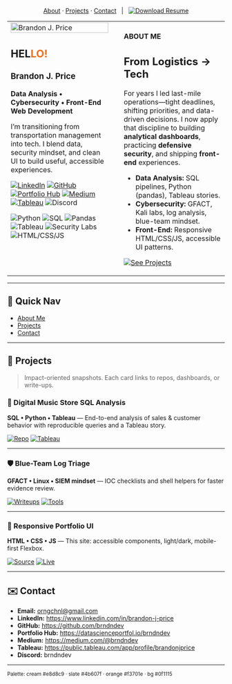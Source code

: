 <!--
Brandon-Price-portfolio — README UI inspired by the attached mock
No external CSS; uses GitHub-safe HTML + Markdown and badges.
-->

<p align="center">
  <a href="#about-me">About</a> ·
  <a href="#projects">Projects</a> ·
  <a href="#contact">Contact</a>
  &nbsp;&nbsp;|&nbsp;&nbsp;
  <a href="web-development/portfolio_site/Brandon-Price-Resume.pdf">
    <img alt="Download Resume" src="https://img.shields.io/badge/Download%20Resume-–-f3701e?style=for-the-badge&labelColor=14171d&color=f3701e">
  </a>
</p>

<!-- ======= TWO-COLUMN LAYOUT (image card | about card) ======= -->
<table>
<tr>
<td width="48%" valign="top">

<!-- LEFT CARD: PROFILE -->
  
<img src="assets/readme/profile.jpeg" alt="Brandon J. Price" width="100%" />

<h2>HEL<span style="color:#f3701e;">LO!</span></h2>

### Brandon J. Price

**Data Analysis • Cybersecurity • Front-End Web Development**

I’m transitioning from transportation management into tech. I blend data,
security mindset, and clean UI to build useful, accessible experiences.

<!-- quick link chips -->
<p>
  <a href="https://www.linkedin.com/in/brandon-j-price"><img alt="LinkedIn" src="https://img.shields.io/badge/LinkedIn-Profile-0A66C2?style=flat&logo=linkedin&logoColor=white&labelColor=0a66c2"></a>
  <a href="https://github.com/brndndev"><img alt="GitHub" src="https://img.shields.io/badge/GitHub-brndndev-181717?style=flat&logo=github&labelColor=181717"></a>
  <a href="https://datascienceportfol.io/brndndev"><img alt="Portfolio Hub" src="https://img.shields.io/badge/Portfolio%20Hub-–-4b607f?style=flat&labelColor=14171d&color=4b607f"></a>
  <a href="https://medium.com/@brndndev"><img alt="Medium" src="https://img.shields.io/badge/Medium-Articles-000000?style=flat&logo=medium&logoColor=white&labelColor=000"></a>
  <a href="https://public.tableau.com/app/profile/brandonjprice"><img alt="Tableau" src="https://img.shields.io/badge/Tableau-Dashboards-E97627?style=flat&logo=tableau&logoColor=white&labelColor=14171d"></a>
  <img alt="Discord" src="https://img.shields.io/badge/Discord-brndndev-5865F2?style=flat&logo=discord&logoColor=white&labelColor=14171d">
</p>

<!-- skills chips -->
<p>
  <img alt="Python"  src="https://img.shields.io/badge/Python-–-3776AB?style=flat&logo=python&logoColor=white&labelColor=14171d">
  <img alt="SQL"     src="https://img.shields.io/badge/SQL-–-336791?style=flat&logo=postgresql&logoColor=white&labelColor=14171d">
  <img alt="Pandas"  src="https://img.shields.io/badge/pandas-–-150458?style=flat&logo=pandas&logoColor=white&labelColor=14171d">
  <img alt="Tableau" src="https://img.shields.io/badge/Tableau-–-E97627?style=flat&logo=tableau&logoColor=white&labelColor=14171d">
  <img alt="Security Labs" src="https://img.shields.io/badge/Security%20Labs-–-4b607f?style=flat&labelColor=14171d&color=4b607f">
  <img alt="HTML/CSS/JS" src="https://img.shields.io/badge/HTML%2FCSS%2FJS-–-e8d8c9?style=flat&labelColor=14171d&color=e8d8c9">
</p>

</td>
<td width="4%"></td>
<td width="48%" valign="top">

<!-- RIGHT CARD: ABOUT -->

<h4 id="about-me">ABOUT ME</h4>
<h2>From Logistics → Tech</h2>

For years I led last-mile operations—tight deadlines, shifting priorities,
and data-driven decisions. I now apply that discipline to building
**analytical dashboards**, practicing **defensive security**, and shipping
**front-end** experiences.

- **Data Analysis:** SQL pipelines, Python (pandas), Tableau stories.  
- **Cybersecurity:** GFACT, Kali labs, log analysis, blue-team mindset.  
- **Front-End:** Responsive HTML/CSS/JS, accessible UI patterns.  

<p>
  <a href="#projects">
    <img alt="See Projects" src="https://img.shields.io/badge/See%20Projects-–-f3701e?style=for-the-badge&labelColor=14171d&color=f3701e">
  </a>
</p>

</td>
</tr>
</table>

---

## 🧭 Quick Nav
- [About Me](#about-me)
- [Projects](#projects)
- [Contact](#contact)

---

## 📂 Projects

> Impact-oriented snapshots. Each card links to repos, dashboards, or write-ups.

### 🎼 Digital Music Store SQL Analysis
**SQL • Python • Tableau** — End-to-end analysis of sales & customer behavior with reproducible queries and a Tableau story.
  
[![Repo](https://img.shields.io/badge/Repository-–-4b607f?style=flat&labelColor=14171d&color=4b607f)](https://github.com/brndndev)
[![Tableau](https://img.shields.io/badge/Tableau-Open-E97627?style=flat&logo=tableau&logoColor=white&labelColor=14171d)](https://public.tableau.com/app/profile/brandonjprice)

---

### 🛡️ Blue-Team Log Triage
**GFACT • Linux • SIEM mindset** — IOC checklists and shell helpers for faster evidence review.
  
[![Writeups](https://img.shields.io/badge/Write--ups-–-000000?style=flat&logo=medium&logoColor=white&labelColor=000)](https://medium.com/@brndndev)
[![Tools](https://img.shields.io/badge/Tools-–-181717?style=flat&logo=github&labelColor=181717)](https://github.com/brndndev)

---

### 🧩 Responsive Portfolio UI
**HTML • CSS • JS** — This site: accessible components, light/dark, mobile-first Flexbox.

[![Source](https://img.shields.io/badge/Source-–-181717?style=flat&logo=github&labelColor=181717)](https://github.com/brndndev/Brandon-Price-portfolio)
[![Live](https://img.shields.io/badge/Live-–-f3701e?style=flat&labelColor=14171d&color=f3701e)](https://brndndev.github.io/Brandon-Price-portfolio/)

---

## ✉️ Contact

- **Email:** <orngchnl@gmail.com>  
- **LinkedIn:** https://www.linkedin.com/in/brandon-j-price  
- **GitHub:** https://github.com/brndndev  
- **Portfolio Hub:** https://datascienceportfol.io/brndndev  
- **Medium:** https://medium.com/@brndndev  
- **Tableau:** https://public.tableau.com/app/profile/brandonjprice  
- **Discord:** brndndev

---

<sub>Palette: cream #e8d8c9 · slate #4b607f · orange #f3701e · bg #0f1115</sub>
